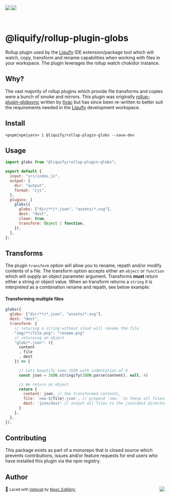 <img src="https://img.shields.io/circleci/build/github/panoply/liquify/circleci-project-setup?token=54a787fdd39139be0add226455eb4d07f34f9d3f&style=flat-square&logo=CircleCI&label=&labelColor=555" align="left" />&nbsp;&nbsp;<img align="left" src="https://img.shields.io/librariesio/release/npm/@liquify/specs?style=flat-square&label=&logoWidth=28&labelColor=555&logo=data:image/svg+xml;base64,PHN2ZyB4bWxucz0iaHR0cDovL3d3dy53My5vcmcvMjAwMC9zdmciIHZpZXdCb3g9IjAgMCAyNCA5LjMzIj48dGl0bGU+bnBtPC90aXRsZT48cGF0aCBkPSJNMCwwVjhINi42N1Y5LjMzSDEyVjhIMjRWMFpNNi42Nyw2LjY2SDUuMzN2LTRINHY0SDEuMzRWMS4zM0g2LjY3Wm00LDBWOEg4VjEuMzNoNS4zM1Y2LjY2SDEwLjY3Wm0xMiwwSDIxLjM0di00SDIwdjRIMTguNjd2LTRIMTcuMzR2NEgxNC42N1YxLjMzaDhabS0xMi00SDEyVjUuMzNIMTAuNjZaIiBzdHlsZT0iZmlsbDojZmZmIi8+PC9zdmc+" />

<br>

# @liquify/rollup-plugin-globs

Rollup plugin used by the [Liquify](#) IDE extension/package tool which will watch, copy, transform and rename capabilities when working with files in your workspace. The plugin leverages the rollup watch chokidor instance.

## Why?

The vast majority of rollup plugins which provide file transforms and copies were a bunch of smoke and mirrors. This plugin was originally [rollup-plugin-globsync](https://github.com/tivac/) written by [tivac](https://github.com/tivac) but has since been re-written to better suit the requirements needed in the [Liquify](#) development workspace.

## Install

```cli
<pnpm|npm|yarn> i @liquify/rollup-plugin-globs --save-dev
```

## Usage

```js
import globs from "@liquify/rollup-plugin-globs";

export default {
  input: "src/index.js",
  output: {
    dir: "output",
    format: "cjs",
  },
  plugins: [
    globs({
      globs: ["dir/**/*.json", "assets/*.svg"],
      dest: "dest",
      clean: true,
      transform: Object | function,
    }),
  ],
};
```

## Transforms

The plugin `transform` option will allow you to rename, repath and/or modify contents of a file. The transform option accepts either an `object` or `function` which will supply an object parameter argument. Transforms **must** return either a string or object value. When an transform returns a `string` it is interpreted as a combination rename and repath, see below example:

#### Transforming multiple files

```js
globs({
  globs: ["dir/**/*.json", "assets/*.svg"],
  dest: "dest",
  transform: {
    // returing a string without slash will rename the file
    "img/**/file.png": "rename.png"
    // returning an object
    "glob/*.json": ({
      content
      , file
      , dest
    }) => {

      // Lets beautify some JSON with indentation of 4
      const json = JSON.stringify(JSON.parse(content), null, 4)

      // We return an object
      return {
        content: json, // the transformed contents,
        file: `new-${file}.json`, // prepend `new-` to these all filenames
        dest: 'json/dest' // output all files to the json/dest directory
      }
    },
  },
}),
```

## Contributing

This package exists as part of a monorepo that is closed source which prevents contributions, issues and/or feature requests for end users who have installed this plugin via the npm registry.

## Author

🥛 <small>Laced with [Vellocet](#) by [Νίκος Σαβίδης](mailto:nicos@gmx.com)</small> <img align="right" src="https://img.shields.io/badge/-@sisselsiv-1DA1F2?logo=twitter&logoColor=fff" />
